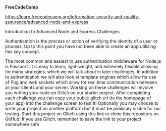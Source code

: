 **FreeCodeCamp**

https://learn.freecodecamp.org/information-security-and-quality-assurance/advanced-node-and-express

Introduction to Advanced Node and Express Challenges

Authentication is the process or action of verifying the identity of a user or process. Up to this point you have not been able to create an app utilizing this key concept.

The most common and easiest to use authentication middleware for Node.js is Passport. It is easy to learn, light-weight, and extremely flexible allowing for many strategies, which we will talk about in later challenges. In addition to authentication we will also look at template engines which allow for use of Pug and web sockets which allow for real time communication between all your clients and your server. Working on these challenges will involve you writing your code on Glitch on our starter project. After completing each challenge you can copy your public glitch url (to the homepage of your app) into the challenge screen to test it! Optionally you may choose to write your project on another platform but it must be publicaly visible for our testing. Start this project on Glitch using this link or clone this repository on GitHub! If you use Glitch, remember to save the link to your project somewhere safe
